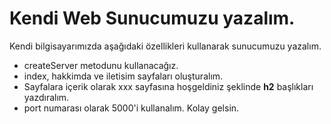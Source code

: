 # Kendi Web Sunucumuzu yazalım.
Kendi bilgisayarımızda aşağıdaki özellikleri kullanarak sunucumuzu yazalım.

* createServer metodunu kullanacağız.
* index, hakkimda ve iletisim sayfaları oluşturalım.
* Sayfalara içerik olarak xxx sayfasına hoşgeldiniz şeklinde **h2**  başlıkları yazdıralım.
* port numarası olarak 5000'i kullanalım.
Kolay gelsin.

